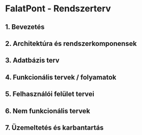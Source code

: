 # FalatPont - Rendszerterv

## 1. Bevezetés

## 2. Architektúra és rendszerkomponensek

## 3. Adatbázis terv

## 4. Funkcionális tervek / folyamatok

## 5. Felhasználói felület tervei

## 6. Nem funkcionális tervek

## 7. Üzemeltetés és karbantartás

